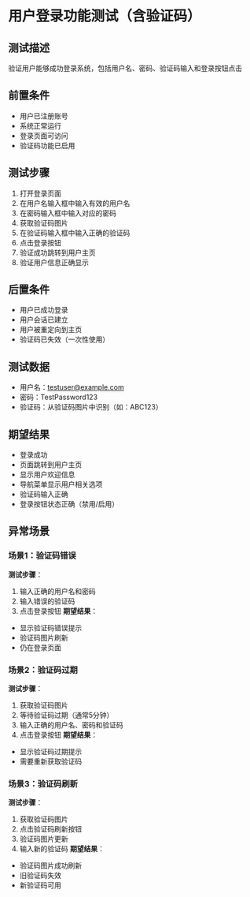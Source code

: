 # 用户登录功能测试（含验证码）

## 测试描述
验证用户能够成功登录系统，包括用户名、密码、验证码输入和登录按钮点击

## 前置条件
- 用户已注册账号
- 系统正常运行
- 登录页面可访问
- 验证码功能已启用

## 测试步骤
1. 打开登录页面
2. 在用户名输入框中输入有效的用户名
3. 在密码输入框中输入对应的密码
4. 获取验证码图片
5. 在验证码输入框中输入正确的验证码
6. 点击登录按钮
7. 验证成功跳转到用户主页
8. 验证用户信息正确显示

## 后置条件
- 用户已成功登录
- 用户会话已建立
- 用户被重定向到主页
- 验证码已失效（一次性使用）

## 测试数据
- 用户名：testuser@example.com
- 密码：TestPassword123
- 验证码：从验证码图片中识别（如：ABC123）

## 期望结果
- 登录成功
- 页面跳转到用户主页
- 显示用户欢迎信息
- 导航菜单显示用户相关选项
- 验证码输入正确
- 登录按钮状态正确（禁用/启用）

## 异常场景

### 场景1：验证码错误
**测试步骤**：
1. 输入正确的用户名和密码
2. 输入错误的验证码
3. 点击登录按钮
**期望结果**：
- 显示验证码错误提示
- 验证码图片刷新
- 仍在登录页面

### 场景2：验证码过期
**测试步骤**：
1. 获取验证码图片
2. 等待验证码过期（通常5分钟）
3. 输入正确的用户名、密码和验证码
4. 点击登录按钮
**期望结果**：
- 显示验证码过期提示
- 需要重新获取验证码

### 场景3：验证码刷新
**测试步骤**：
1. 获取验证码图片
2. 点击验证码刷新按钮
3. 验证码图片更新
4. 输入新的验证码
**期望结果**：
- 验证码图片成功刷新
- 旧验证码失效
- 新验证码可用 